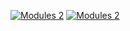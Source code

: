 [![Modules 2](https://user-images.githubusercontent.com/25294569/63636551-7357ff00-c679-11e9-8c01-b9a1a4162f6e.gif)](http://the-guild.dev/)
[![Modules 2](https://we.tl/t-DUZmWhZtEh)](http://the-guild.dev/)
